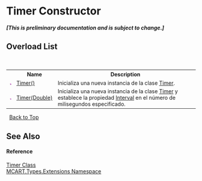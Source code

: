 # Timer Constructor 
 _**\[This is preliminary documentation and is subject to change.\]**_


## Overload List
&nbsp;<table><tr><th></th><th>Name</th><th>Description</th></tr><tr><td>![Public method](media/pubmethod.gif "Public method")</td><td><a href="efdaa376-cb49-2652-721d-97ef1bd86117">Timer()</a></td><td>
Inicializa una nueva instancia de la clase <a href="f7e4d0c4-55da-03e6-3762-77b06b9b3a64">Timer</a>.</td></tr><tr><td>![Public method](media/pubmethod.gif "Public method")</td><td><a href="90af28ce-dcec-8b3b-9871-eb391c25219a">Timer(Double)</a></td><td>
Inicializa una nueva instancia de la clase <a href="f7e4d0c4-55da-03e6-3762-77b06b9b3a64">Timer</a> y establece la propiedad <a href="http://msdn2.microsoft.com/es-es/library/at2wkx7k" target="_blank">Interval</a> en el número de milisegundos especificado.</td></tr></table>&nbsp;
<a href="#timer-constructor">Back to Top</a>

## See Also


#### Reference
<a href="f7e4d0c4-55da-03e6-3762-77b06b9b3a64">Timer Class</a><br /><a href="a8e71047-44e0-7000-43f0-67a6f5b9758c">MCART.Types.Extensions Namespace</a><br />